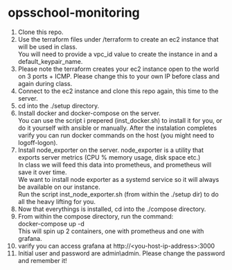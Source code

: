 # opsschool-monitoring

1. Clone this repo.
2. Use the terraform files under /terraform to create an ec2 instance that will be used in class.  
You will need to provide a vpc_id value to create the instance in and a default_keypair_name.
3. Please note the terraform creates your ec2 instance open to the world on 3 ports + ICMP. Please change this to your own IP before class and again during class.
4. Connect to the ec2 instance and clone this repo again, this time to the server.
5. cd into the ./setup directory.
6. Install docker and docker-compose on the server.  
You can use the script i prepered (inst_docker.sh) to install it for you, or do it yourself with ansible or manually.
After the instalation completes varify you can run docker commands on the host (you might need to logoff-logon).
7. Install node_exporter on the server. node_exporter is a utility that exports server metrics (CPU % memory usage, disk space etc.)  
In class we will feed this data into prometheus, and prometheus will save it over time.  
We want to install node exporter as a systemd service so it will always be available on our instance.  
Run the script inst_node_exporter.sh (from within the ./setup dir) to do all the heavy lifting for you.
8. Now that everythings is installed, cd into the ./compose directory.
9. From within the compose directory, run the command:  
docker-compose up -d  
This will spin up 2 containers, one with prometheus and one with grafana.
10. varify you can access grafana at http://\<you-host-ip-address\>:3000
11. Initial user and password are admin\admin. Please change the password and remember it!
